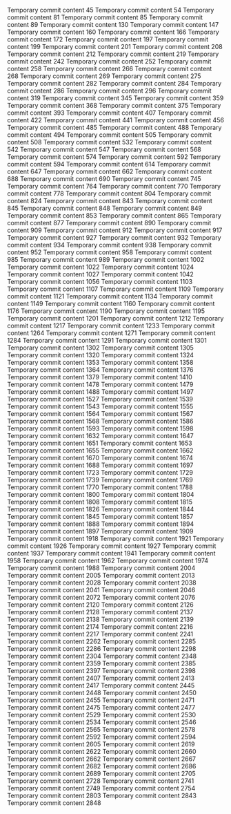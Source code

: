 Temporary commit content 45
Temporary commit content 54
Temporary commit content 81
Temporary commit content 85
Temporary commit content 89
Temporary commit content 130
Temporary commit content 147
Temporary commit content 160
Temporary commit content 166
Temporary commit content 172
Temporary commit content 197
Temporary commit content 199
Temporary commit content 201
Temporary commit content 208
Temporary commit content 212
Temporary commit content 219
Temporary commit content 242
Temporary commit content 252
Temporary commit content 258
Temporary commit content 266
Temporary commit content 268
Temporary commit content 269
Temporary commit content 275
Temporary commit content 282
Temporary commit content 284
Temporary commit content 286
Temporary commit content 296
Temporary commit content 319
Temporary commit content 345
Temporary commit content 359
Temporary commit content 368
Temporary commit content 375
Temporary commit content 393
Temporary commit content 407
Temporary commit content 422
Temporary commit content 441
Temporary commit content 456
Temporary commit content 485
Temporary commit content 488
Temporary commit content 494
Temporary commit content 505
Temporary commit content 508
Temporary commit content 532
Temporary commit content 542
Temporary commit content 547
Temporary commit content 568
Temporary commit content 574
Temporary commit content 592
Temporary commit content 594
Temporary commit content 614
Temporary commit content 647
Temporary commit content 662
Temporary commit content 688
Temporary commit content 690
Temporary commit content 745
Temporary commit content 764
Temporary commit content 770
Temporary commit content 778
Temporary commit content 804
Temporary commit content 824
Temporary commit content 843
Temporary commit content 845
Temporary commit content 848
Temporary commit content 849
Temporary commit content 853
Temporary commit content 865
Temporary commit content 877
Temporary commit content 890
Temporary commit content 909
Temporary commit content 912
Temporary commit content 917
Temporary commit content 927
Temporary commit content 932
Temporary commit content 934
Temporary commit content 938
Temporary commit content 952
Temporary commit content 958
Temporary commit content 985
Temporary commit content 989
Temporary commit content 1002
Temporary commit content 1022
Temporary commit content 1024
Temporary commit content 1027
Temporary commit content 1042
Temporary commit content 1056
Temporary commit content 1103
Temporary commit content 1107
Temporary commit content 1109
Temporary commit content 1121
Temporary commit content 1134
Temporary commit content 1149
Temporary commit content 1160
Temporary commit content 1176
Temporary commit content 1190
Temporary commit content 1195
Temporary commit content 1201
Temporary commit content 1212
Temporary commit content 1217
Temporary commit content 1233
Temporary commit content 1264
Temporary commit content 1271
Temporary commit content 1284
Temporary commit content 1291
Temporary commit content 1301
Temporary commit content 1302
Temporary commit content 1305
Temporary commit content 1320
Temporary commit content 1324
Temporary commit content 1353
Temporary commit content 1358
Temporary commit content 1364
Temporary commit content 1376
Temporary commit content 1379
Temporary commit content 1410
Temporary commit content 1478
Temporary commit content 1479
Temporary commit content 1488
Temporary commit content 1497
Temporary commit content 1527
Temporary commit content 1539
Temporary commit content 1543
Temporary commit content 1555
Temporary commit content 1564
Temporary commit content 1567
Temporary commit content 1568
Temporary commit content 1586
Temporary commit content 1593
Temporary commit content 1598
Temporary commit content 1632
Temporary commit content 1647
Temporary commit content 1651
Temporary commit content 1653
Temporary commit content 1655
Temporary commit content 1662
Temporary commit content 1670
Temporary commit content 1674
Temporary commit content 1688
Temporary commit content 1697
Temporary commit content 1723
Temporary commit content 1729
Temporary commit content 1739
Temporary commit content 1769
Temporary commit content 1770
Temporary commit content 1788
Temporary commit content 1800
Temporary commit content 1804
Temporary commit content 1808
Temporary commit content 1815
Temporary commit content 1826
Temporary commit content 1844
Temporary commit content 1845
Temporary commit content 1857
Temporary commit content 1888
Temporary commit content 1894
Temporary commit content 1897
Temporary commit content 1909
Temporary commit content 1918
Temporary commit content 1921
Temporary commit content 1926
Temporary commit content 1927
Temporary commit content 1937
Temporary commit content 1941
Temporary commit content 1958
Temporary commit content 1962
Temporary commit content 1974
Temporary commit content 1988
Temporary commit content 2004
Temporary commit content 2005
Temporary commit content 2013
Temporary commit content 2028
Temporary commit content 2038
Temporary commit content 2041
Temporary commit content 2046
Temporary commit content 2072
Temporary commit content 2076
Temporary commit content 2120
Temporary commit content 2126
Temporary commit content 2128
Temporary commit content 2137
Temporary commit content 2138
Temporary commit content 2139
Temporary commit content 2174
Temporary commit content 2216
Temporary commit content 2217
Temporary commit content 2241
Temporary commit content 2262
Temporary commit content 2285
Temporary commit content 2286
Temporary commit content 2298
Temporary commit content 2304
Temporary commit content 2348
Temporary commit content 2359
Temporary commit content 2385
Temporary commit content 2397
Temporary commit content 2398
Temporary commit content 2407
Temporary commit content 2413
Temporary commit content 2417
Temporary commit content 2445
Temporary commit content 2448
Temporary commit content 2450
Temporary commit content 2455
Temporary commit content 2471
Temporary commit content 2475
Temporary commit content 2477
Temporary commit content 2529
Temporary commit content 2530
Temporary commit content 2534
Temporary commit content 2546
Temporary commit content 2565
Temporary commit content 2578
Temporary commit content 2592
Temporary commit content 2594
Temporary commit content 2605
Temporary commit content 2619
Temporary commit content 2622
Temporary commit content 2660
Temporary commit content 2662
Temporary commit content 2667
Temporary commit content 2682
Temporary commit content 2686
Temporary commit content 2689
Temporary commit content 2705
Temporary commit content 2728
Temporary commit content 2741
Temporary commit content 2749
Temporary commit content 2754
Temporary commit content 2803
Temporary commit content 2843
Temporary commit content 2848
